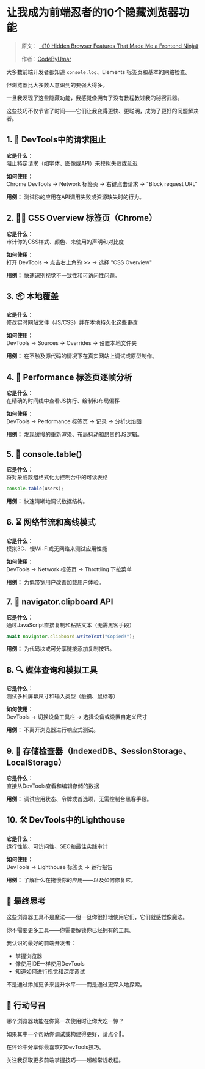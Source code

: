 # 让我成为前端忍者的10个隐藏浏览器功能

> 原文： [《10 Hidden Browser Features That Made Me a Frontend Ninja》](https://freedium.cfd/https://medium.com/javascript-in-plain-english/10-hidden-browser-features-that-made-me-a-frontend-ninja-872e0655050b)
>
> 作者：[CodeByUmar](https://medium.com/javascript-in-plain-english)

大多数前端开发者都知道 `console.log`、Elements 标签页和基本的网络检查。

但浏览器比大多数人意识到的要强大得多。

一旦我发现了这些隐藏功能，我感觉像拥有了没有教程教过我的秘密武器。

这些技巧不仅节省了时间——它们让我变得更快、更聪明，成为了更好的问题解决者。

## 1. 🧪 DevTools中的请求阻止

**它是什么：**  
阻止特定请求（如字体、图像或API）来模拟失败或延迟

**如何使用：**  
Chrome DevTools → Network 标签页 → 右键点击请求 → "Block request URL"

**用例：** 测试你的应用在API调用失败或资源缺失时的行为。

## 2. 🕵️‍♂️ CSS Overview 标签页（Chrome）

**它是什么：**  
审计你的CSS样式、颜色、未使用的声明和对比度

**如何使用：**  
打开 DevTools → 点击右上角的 >> → 选择 "CSS Overview"

**用例：** 快速识别视觉不一致性和可访问性问题。

## 3. 📦 本地覆盖

**它是什么：**  
修改实时网站文件（JS/CSS）并在本地持久化这些更改

**如何使用：**  
DevTools → Sources → Overrides → 设置本地文件夹

**用例：** 在不触及源代码的情况下在真实网站上调试或原型制作。

## 4. 🧵 Performance 标签页逐帧分析

**它是什么：**  
在精确的时间线中查看JS执行、绘制和布局偏移

**如何使用：**  
DevTools → Performance 标签页 → 记录 → 分析火焰图

**用例：** 发现缓慢的重新渲染、布局抖动和昂贵的JS逻辑。

## 5. 🧠 console.table()

**它是什么：**  
将对象或数组格式化为控制台中的可读表格

```javascript
console.table(users);
```

**用例：** 快速清晰地调试数据结构。

## 6. ⌛ 网络节流和离线模式

**它是什么：**  
模拟3G、慢Wi-Fi或无网络来测试应用性能

**如何使用：**  
DevTools → Network 标签页 → Throttling 下拉菜单

**用例：** 为低带宽用户改善加载用户体验。

## 7. 🧱 navigator.clipboard API

**它是什么：**  
通过JavaScript直接复制和粘贴文本（无需黑客手段）

```javascript
await navigator.clipboard.writeText("Copied!");
```

**用例：** 为代码块或可分享链接添加复制按钮。

## 8. 🔍 媒体查询和模拟工具

**它是什么：**  
测试多种屏幕尺寸和输入类型（触摸、鼠标等）

**如何使用：**  
DevTools → 切换设备工具栏 → 选择设备或设置自定义尺寸

**用例：** 不离开浏览器进行响应式测试。

## 9. 🔐 存储检查器（IndexedDB、SessionStorage、LocalStorage）

**它是什么：**  
直接从DevTools查看和编辑存储的数据

**用例：** 调试应用状态、令牌或首选项，无需控制台黑客手段。

## 10. 🛠️ DevTools中的Lighthouse

**它是什么：**  
运行性能、可访问性、SEO和最佳实践审计

**如何使用：**  
DevTools → Lighthouse 标签页 → 运行报告

**用例：** 了解什么在拖慢你的应用——以及如何修复它。

## 🧠 最终思考

这些浏览器工具不是魔法——但一旦你很好地使用它们，它们就感觉像魔法。

你不需要更多工具——你需要解锁你已经拥有的工具。

我认识的最好的前端开发者：

- 掌握浏览器
- 像使用IDE一样使用DevTools
- 知道如何进行视觉和深度调试

不是通过添加更多来提升水平——而是通过更深入地探索。

## 📢 行动号召

哪个浏览器功能在你第一次使用时让你大吃一惊？

如果其中一个帮助你调试或构建得更好，请点个👏。

在评论中分享你最喜欢的DevTools技巧。

关注我获取更多前端掌握技巧——超越常规教程。